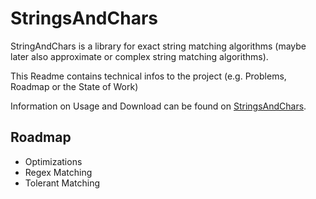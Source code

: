 StringsAndChars
===============
StringAndChars is a library for exact string matching algorithms (maybe later also approximate or complex string matching algorithms).

This Readme contains technical infos to the project (e.g. Problems, Roadmap or the State of Work)

Information on Usage and Download can be found on [StringsAndChars](http://almondtools.github.io/stringsandchars/). 

Roadmap
-----
- Optimizations
- Regex Matching
- Tolerant Matching
